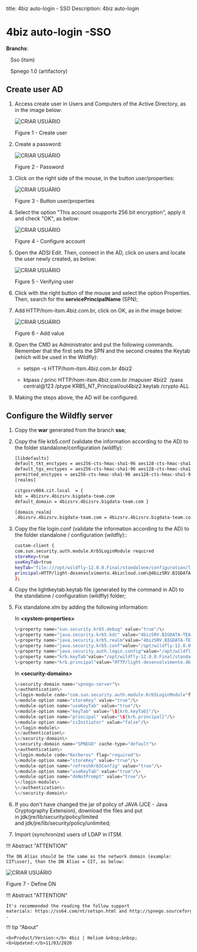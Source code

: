 title: 4biz auto-login - SSO
Description: 4biz auto-login
# 4biz auto-login -SSO


**Branchs**:

   Sso (itsm)

   Spnego 1.0 (artifactory)


Create user AD
----------------

1.  Access create user in Users and Computers of the Active Directory, as in the image below:

    ![CRIAR USUÁRIO](images/sso-1.jpg)

     Figure 1 - Create user

2. Create a password: 

    ![CRIAR USUÁRIO](images/sso-2.jpg)

     Figure 2 - Password

3. Click on the right side of the mouse, in the button user/properties:

    ![CRIAR USUÁRIO](images/sso-3.jpg)

     Figure 3 - Button user/properties

4. Select the option "This account osupports 256 bit encryption", apply it and check "OK", as below:

    ![CRIAR USUÁRIO](images/sso-4.jpg)

     Figure 4 - Configure account


5.  Open the ADSI Edit. Then, connect in the AD, click on users and locate the user newly created, as below:
      
    ![CRIAR USUÁRIO](images/sso-5.jpg)

     Figure 5 - Verifying user

6.  Click with the right button of the mouse and select the option Properties. Then, search for the **servicePrincipalName** (SPN);

7.  Add HTTP/hom-itsm.4biz.com.br, click on OK, as in the image below:

    ![CRIAR USUÁRIO](images/sso-6.jpg)

     Figure 6 - Add value

8.  Open the CMD as Administrator and put the following commands. Remember that the first sets the SPN and the second creates the Keytab (which will be used in the Wildfly):

    -   setspn -s HTTP/hom-itsm.4biz.com.br 4biz2

    -   ktpass / princ HTTP/hom-itsm.4biz.com.br /mapuser 4biz2  /pass
        central\@123 /ptype KRB5_NT_Principal/out4biz2.keytab /crypto ALL

9.  Making the steps above, the AD will be configured. 


Configure the Wildfly server
-----------------------------

1.  Copy the **war** generated from the branch **sso**;

2.  Copy the file krb5.conf (validate the information according to the AD) to the folder standalone/configuration (wildfly):
    
    ```sh
    [libdefaults]
    default_tkt_enctypes = aes256-cts-hmac-sha1-96 aes128-cts-hmac-sha1-96 rc4-hmac
    default_tgs_enctypes = aes256-cts-hmac-sha1-96 aes128-cts-hmac-sha1-96 rc4-hmac
    permitted_enctypes = aes256-cts-hmac-sha1-96 aes128-cts-hmac-sha1-96 rc4-hmac
    [realms]
    ```
    
    ```sh
    citgosrv004.cit.local  = {
    kdc = 4bizsrv.4bizsrv.bigdata-team.com
    default_domain = 4bizsrv.4bizsrv.bigdata-team.com }     
    ```
    
    ```sh
    [domain_realm]
    .4bizsrv.4bizsrv.bigdata-team.com = 4bizsrv.4bizsrv.bigdata-team.com
    ```

1.  Copy the file login.conf (validate the information according to the AD) to the folder standalone / configuration (wildfly)::

    ```sh
    custom-client {
    com.sun.security.auth.module.Krb5LoginModule required
    storeKey=true
    useKeyTab=true
    keyTab="file:///opt/wildfly-12.0.0.Final/standalone/configuration/lightkeytab.keytab"
    principal=HTTP/light-desenvolvimento.4bizcloud.com\@4bizSRV.BIGDATA-TEAM.COM;
    };
    ```

1.  Copy the lightkeytab.keytab file (generated by the command in AD) to the standalone / configuration (wildfly) folder;

2.  Fix standalone.xlm by adding the following information:

    In **\<system-properties\>**
    
    ```java
    \<property name="sun.security.krb5.debug" value="true"/\>
    \<property name="java.security.krb5.kdc" value="4bizSRV.BIGDATA-TEAM.COM"/\>
    \<property name="java.security.krb5.realm"value="4bizSRV.BIGDATA-TEAM.COM"/\>
    \<property name="java.security.krb5.conf"value="/opt/wildfly-12.0.0.Final/standalone/configuration/krb5.conf"/\>
    \<property name="java.security.auth.login.config"value="/opt/wildfly-12.0.0.Final/standalone/configuration/login.conf"/\>
    \<property name="krb.keyTab"value="/opt/wildfly-12.0.0.Final/standalone/configuration/lightkeytab.keytab"/\>
    \<property name="krb.principal"value="HTTP/light-desenvolvimento.4bizcloud.com\@4bizSRV.BIGDATA-TEAM.COM"/\>
    ```
    
    In **\<security-domains\>**

    ```java
    \<security-domain name="spnego-server"\>
    \<authentication\>
    \<login-module code="com.sun.security.auth.module.Krb5LoginModule"flag="required"\>
    \<module-option name="storeKey" value="true"/\>
    \<module-option name="useKeyTab" value="true"/\>
    \<module-option name="keyTab" value="\${krb.keyTab}"/\>
    \<module-option name="principal" value="\${krb.principal}"/\>
    \<module-option name="isInitiator" value="false"/\>
    \</login-module\>
    \</authentication\>
    \</security-domain\>
    \<security-domain name="SPNEGO" cache-type="default"\>
    \<authentication\>
    \<login-module code="Kerberos" flag="required"\>
    \<module-option name="storeKey" value="true"/\>
    \<module-option name="refreshKrb5Config" value="true"/\>
    \<module-option name="useKeyTab" value="true"/\>
    \<module-option name="doNotPrompt" value="true"/\>
    \</login-module\>
    \</authentication\>
    \</security-domain\>
    ```

1.  If you don't have changed the jar of policy of JAVA (JCE - Java Cryptography Extension), download the files and put in jdk/jre/lib/security/policy/limited and jdk/jre/lib/security/policy/unlimited;

2.  Import (synchronize) users of LDAP in ITSM.

!!! Abstract "ATTENTION"

    The DN Alias should be the same as the network domain (example: CIT\user), than the DN Alias = CIT, as below:

![CRIAR USUÁRIO](images/sso-7.jpg)

   Figure 7 - Define DN

!!! Abstract "ATTENTION"

    It's recommended the reading the follow support materials: https://ss64.com/nt/setspn.html and http://spnego.sourceforge.net/ .
    
    
!!! tip "About"

    <b>Product/Version:</b> 4biz | Helium &nbsp;&nbsp;
    <b>Updated:</b>11/03/2020

   
